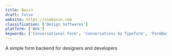 ```yaml
---
title: Basin
draft: false 
website: https://usebasin.com
classification: ['Design Softwares']
platform: ['Web']
keywords: ['Conversational Form', 'Conversations by Typeform', 'FormBackend', 'FormSubmit', 'Forma', 'Formlets', 'Formspree.io', 'Formstack', 'JotForm', 'Paperform', 'Survey Monkey', 'TellForm', 'Typeform', 'Typeform v2 (beta)', 'Wufoo', 'Zoho Forms', 'instantsearch.js by Algolia']
---
```

A simple form backend for designers and developers
